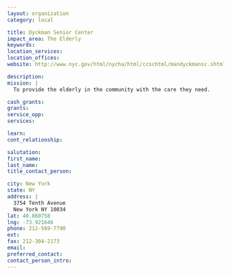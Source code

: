 ```yaml
---
layout: organization
category: local

title: Dyckman Senior Center
impact_area: The Elderly
keywords: 
location_services: 
location_offices: 
website: http://www.nyc.gov/html/nycha/html/ccschtml/mandyckmansc.shtml

description: 
mission: |
  To provide the elderly in the community with the care they need.

cash_grants: 
grants: 
service_opp: 
services: 

learn: 
cont_relationship: 

salutation: 
first_name: 
last_name: 
title_contact_person: 

city: New York
state: NY
address: |
  3754 Tenth Avenue     
  New York NY 10034
lat: 40.860758
lng: -73.921646
phone: 212-569-7790
ext: 
fax: 212-304-2173
email: 
preferred_contact: 
contact_person_intro: 
---
```

